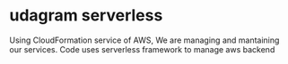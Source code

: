 # udagram serverless
Using CloudFormation service of AWS, We are managing and mantaining our services. Code uses serverless framework to manage aws backend
